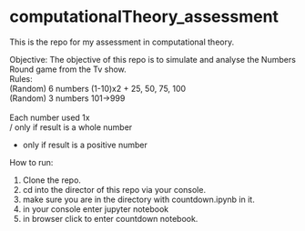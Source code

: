 # computationalTheory_assessment
This is the repo for my assessment in computational theory.

Objective:
The objective of this repo is to simulate and analyse the Numbers Round game from the Tv show.<br>
Rules:<br>
  (Random) 6 numbers (1-10)x2 + 25, 50, 75, 100<br>
  (Random) 3 numbers 101->999<br>
<br>
Each number used 1x<br>
/ only if result is a whole number<br>
- only if result is a positive number<br>

How to run:
1. Clone the repo.
2. cd into the director of this repo via your console.
3. make sure you are in the directory with countdown.ipynb in it.
4. in your console enter jupyter notebook
5. in browser click to enter countdown notebook.
